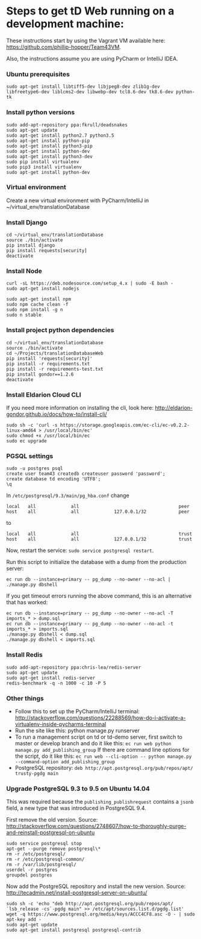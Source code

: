 # Steps to get tD Web running on a development machine:

These instructions start by using the Vagrant VM available here: https://github.com/phillip-hopper/Team43VM.

Also, the instructions assume you are using PyCharm or IntelliJ IDEA.


### Ubuntu prerequisites

    sudo apt-get install libtiff5-dev libjpeg8-dev zlib1g-dev libfreetype6-dev liblcms2-dev libwebp-dev tcl8.6-dev tk8.6-dev python-tk


### Install python versions

    sudo add-apt-repository ppa:fkrull/deadsnakes
    sudo apt-get update
    sudo apt-get install python2.7 python3.5
    sudo apt-get install python-pip
    sudo apt-get install python3-pip
    sudo apt-get install python-dev
    sudo apt-get install python3-dev
    sudo pip install virtualenv
    sudo pip3 install virtualenv
    sudo apt-get install python-dev


### Virtual environment
Create a new virtual environment with PyCharm/IntelliJ in ~/virtual_env/translationDatabase


### Install Django

    cd ~/virtual_env/translationDatabase
    source ./bin/activate
    pip install django
    pip install requests[security]
    deactivate


### Install Node

    curl -sL https://deb.nodesource.com/setup_4.x | sudo -E bash -
    sudo apt-get install nodejs

    sudo apt-get install npm
    sudo npm cache clean -f
    sudo npm install -g n
    sudo n stable


### Install project python dependencies

    cd ~/virtual_env/translationDatabase
    source ./bin/activate
    cd ~/Projects/translationDatabaseWeb
    pip install 'requests[security]'
    pip install -r requirements.txt
    pip install -r requirements-test.txt
    pip install gondor==1.2.6
    deactivate


### Install Eldarion Cloud CLI

If you need more information on installing the cli, look here: http://eldarion-gondor.github.io/docs/how-to/install-cli/

    sudo sh -c 'curl -s https://storage.googleapis.com/ec-cli/ec-v0.2.2-linux-amd64 > /usr/local/bin/ec'
    sudo chmod +x /usr/local/bin/ec
    sudo ec upgrade


### PGSQL settings

    sudo -u postgres psql
    create user team43 createdb createuser password 'password';
    create database td encoding 'UTF8';
    \q

In `/etc/postgresql/9.3/main/pg_hba.conf` change 

    local   all             all                                     peer
    host    all             all             127.0.0.1/32            peer

to 

    local   all             all                                     trust
    host    all             all             127.0.0.1/32            trust


Now, restart the service: `sudo service postgresql restart`.

Run this script to initialize the database with a dump from the production server:

    ec run db --instance=primary -- pg_dump --no-owner --no-acl | ./manage.py dbshell

If you get timeout errors running the above command, this is an alternative that has worked:

    ec run db --instance=primary -- pg_dump --no-owner --no-acl -T imports_* > dump.sql
    ec run db --instance=primary -- pg_dump --no-owner --no-acl -t imports_* > imports.sql
    ./manage.py dbshell < dump.sql
    ./manage.py dbshell < imports.sql


### Install Redis

    sudo add-apt-repository ppa:chris-lea/redis-server
    sudo apt-get update
    sudo apt-get install redis-server
    redis-benchmark -q -n 1000 -c 10 -P 5


### Other things

  * Follow this to set up the PyCharm/IntelliJ terminal: http://stackoverflow.com/questions/22288569/how-do-i-activate-a-virtualenv-inside-pycharms-terminal
  * Run the site like this: python manage.py runserver
  * To run a management script on td or td-demo server, first switch to master or develop branch and do it like this: 
  ```ec run web python manage.py add_publishing_group```
  If there are command line options for the script, do it like this:
  ```ec run web --cli-option -- python manage.py --command-option add_publishing_group```
  * PostgreSQL repository: `deb http://apt.postgresql.org/pub/repos/apt/ trusty-pgdg main`


### Upgrade PostgreSQL 9.3 to 9.5 on Ubuntu 14.04

This was required because the `publishing_publishrequest` contains a `jsonb` field, a new type that was introduced in PostgreSQL 9.4.

First remove the old version.
Source: http://stackoverflow.com/questions/2748607/how-to-thoroughly-purge-and-reinstall-postgresql-on-ubuntu
```
sudo service postgresql stop
apt-get --purge remove postgresql\*
rm -r /etc/postgresql/
rm -r /etc/postgresql-common/
rm -r /var/lib/postgresql/
userdel -r postgres
groupdel postgres
```

Now add the PostgreSQL repository and install the new version.
Source: http://tecadmin.net/install-postgresql-server-on-ubuntu/
```
sudo sh -c 'echo "deb http://apt.postgresql.org/pub/repos/apt/ `lsb_release -cs`-pgdg main" >> /etc/apt/sources.list.d/pgdg.list'
wget -q https://www.postgresql.org/media/keys/ACCC4CF8.asc -O - | sudo apt-key add -
sudo apt-get update
sudo apt-get install postgresql postgresql-contrib
```
  